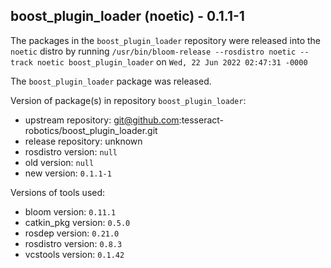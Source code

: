 ## boost_plugin_loader (noetic) - 0.1.1-1

The packages in the `boost_plugin_loader` repository were released into the `noetic` distro by running `/usr/bin/bloom-release --rosdistro noetic --track noetic boost_plugin_loader` on `Wed, 22 Jun 2022 02:47:31 -0000`

The `boost_plugin_loader` package was released.

Version of package(s) in repository `boost_plugin_loader`:

- upstream repository: git@github.com:tesseract-robotics/boost_plugin_loader.git
- release repository: unknown
- rosdistro version: `null`
- old version: `null`
- new version: `0.1.1-1`

Versions of tools used:

- bloom version: `0.11.1`
- catkin_pkg version: `0.5.0`
- rosdep version: `0.21.0`
- rosdistro version: `0.8.3`
- vcstools version: `0.1.42`


